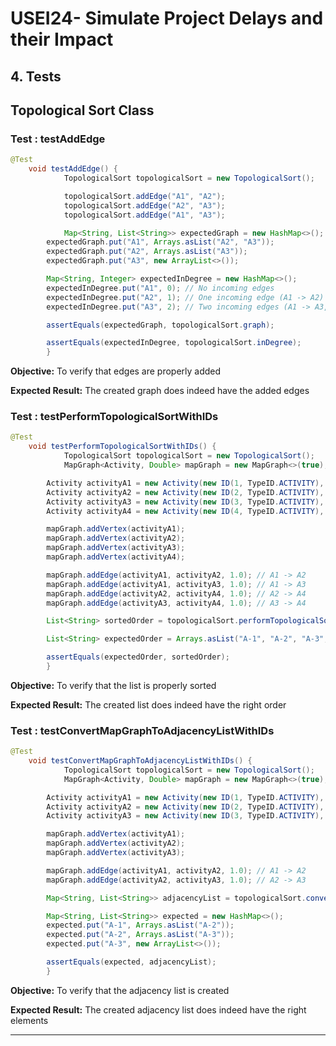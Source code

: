 # USEI24- Simulate Project Delays and their Impact

## 4. Tests

## Topological Sort Class

### **Test : testAddEdge**

```java
@Test
    void testAddEdge() {
            TopologicalSort topologicalSort = new TopologicalSort();

            topologicalSort.addEdge("A1", "A2");
            topologicalSort.addEdge("A2", "A3");
            topologicalSort.addEdge("A1", "A3");

            Map<String, List<String>> expectedGraph = new HashMap<>();
        expectedGraph.put("A1", Arrays.asList("A2", "A3"));
        expectedGraph.put("A2", Arrays.asList("A3"));
        expectedGraph.put("A3", new ArrayList<>());

        Map<String, Integer> expectedInDegree = new HashMap<>();
        expectedInDegree.put("A1", 0); // No incoming edges
        expectedInDegree.put("A2", 1); // One incoming edge (A1 -> A2)
        expectedInDegree.put("A3", 2); // Two incoming edges (A1 -> A3, A2 -> A3)

        assertEquals(expectedGraph, topologicalSort.graph);

        assertEquals(expectedInDegree, topologicalSort.inDegree);
        }
```

**Objective:** To verify that edges are properly added

**Expected Result:** The created graph does indeed have the added edges

### **Test : testPerformTopologicalSortWithIDs**

```java
@Test
    void testPerformTopologicalSortWithIDs() {
            TopologicalSort topologicalSort = new TopologicalSort();
            MapGraph<Activity, Double> mapGraph = new MapGraph<>(true);

        Activity activityA1 = new Activity(new ID(1, TypeID.ACTIVITY), "Task A1");
        Activity activityA2 = new Activity(new ID(2, TypeID.ACTIVITY), "Task A2");
        Activity activityA3 = new Activity(new ID(3, TypeID.ACTIVITY), "Task A3");
        Activity activityA4 = new Activity(new ID(4, TypeID.ACTIVITY), "Task A4");

        mapGraph.addVertex(activityA1);
        mapGraph.addVertex(activityA2);
        mapGraph.addVertex(activityA3);
        mapGraph.addVertex(activityA4);

        mapGraph.addEdge(activityA1, activityA2, 1.0); // A1 -> A2
        mapGraph.addEdge(activityA1, activityA3, 1.0); // A1 -> A3
        mapGraph.addEdge(activityA2, activityA4, 1.0); // A2 -> A4
        mapGraph.addEdge(activityA3, activityA4, 1.0); // A3 -> A4

        List<String> sortedOrder = topologicalSort.performTopologicalSort(mapGraph);

        List<String> expectedOrder = Arrays.asList("A-1", "A-2", "A-3", "A-4");

        assertEquals(expectedOrder, sortedOrder);
        }
```

**Objective:** To verify that the list is properly sorted

**Expected Result:** The created list does indeed have the right order

### **Test : testConvertMapGraphToAdjacencyListWithIDs**

```java
@Test
    void testConvertMapGraphToAdjacencyListWithIDs() {
            TopologicalSort topologicalSort = new TopologicalSort();
            MapGraph<Activity, Double> mapGraph = new MapGraph<>(true);

        Activity activityA1 = new Activity(new ID(1, TypeID.ACTIVITY), "Task A1");
        Activity activityA2 = new Activity(new ID(2, TypeID.ACTIVITY), "Task A2");
        Activity activityA3 = new Activity(new ID(3, TypeID.ACTIVITY), "Task A3");

        mapGraph.addVertex(activityA1);
        mapGraph.addVertex(activityA2);
        mapGraph.addVertex(activityA3);

        mapGraph.addEdge(activityA1, activityA2, 1.0); // A1 -> A2
        mapGraph.addEdge(activityA2, activityA3, 1.0); // A2 -> A3

        Map<String, List<String>> adjacencyList = topologicalSort.convertMapGraphToAdjacencyList(mapGraph);

        Map<String, List<String>> expected = new HashMap<>();
        expected.put("A-1", Arrays.asList("A-2"));
        expected.put("A-2", Arrays.asList("A-3"));
        expected.put("A-3", new ArrayList<>());

        assertEquals(expected, adjacencyList);
        }
```

**Objective:** To verify that the adjacency list is created

**Expected Result:** The created adjacency list does indeed have the right elements

---

